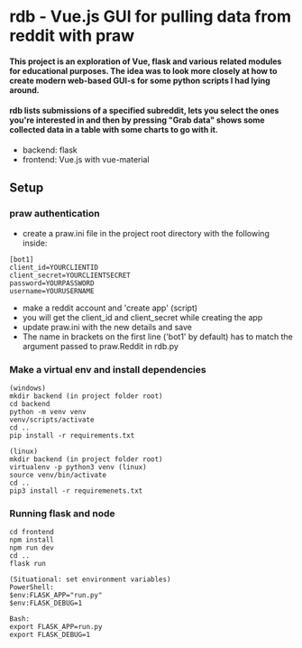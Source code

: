 # rdb - Vue.js GUI for pulling data from reddit with praw

#### This project is an exploration of Vue, flask and various related modules for educational purposes. The idea was to look more closely at how to create modern web-based GUI-s for some python scripts I had lying around.

#### rdb lists submissions of a specified subreddit, lets you select the ones you're interested in and then by pressing "Grab data" shows some collected data in a table with some charts to go with it.

- backend: flask
- frontend: Vue.js with vue-material

## Setup

### praw authentication

- create a praw.ini file in the project root directory with the following inside:

```
[bot1]
client_id=YOURCLIENTID
client_secret=YOURCLIENTSECRET
password=YOURPASSWORD
username=YOURUSERNAME
```

- make a reddit account and 'create app' (script)
- you will get the client_id and client_secret while creating the app
- update praw.ini with the new details and save
- The name in brackets on the first line ('bot1' by default) has to match the argument passed to praw.Reddit in rdb.py

### Make a virtual env and install dependencies

```
(windows)
mkdir backend (in project folder root)
cd backend
python -m venv venv
venv/scripts/activate
cd ..
pip install -r requirements.txt

(linux)
mkdir backend (in project folder root)
virtualenv -p python3 venv (linux)
source venv/bin/activate
cd ..
pip3 install -r requiremenets.txt
```

### Running flask and node

```
cd frontend
npm install
npm run dev
cd ..
flask run

(Situational: set environment variables)
PowerShell:
$env:FLASK_APP="run.py"
$env:FLASK_DEBUG=1

Bash:
export FLASK_APP=run.py
export FLASK_DEBUG=1
```

